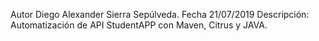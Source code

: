 Autor Diego Alexander Sierra Sepúlveda.
Fecha 21/07/2019
Descripción: Automatización de API StudentAPP con Maven, Citrus y JAVA.
